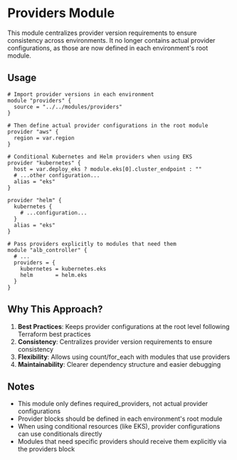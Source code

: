 # Providers Module

This module centralizes provider version requirements to ensure consistency across environments. It no longer contains actual provider configurations, as those are now defined in each environment's root module.

## Usage

```hcl
# Import provider versions in each environment
module "providers" {
  source = "../../modules/providers"
}

# Then define actual provider configurations in the root module
provider "aws" {
  region = var.region
}

# Conditional Kubernetes and Helm providers when using EKS
provider "kubernetes" {
  host = var.deploy_eks ? module.eks[0].cluster_endpoint : ""
  # ...other configuration...
  alias = "eks"
}

provider "helm" {
  kubernetes {
    # ...configuration...
  }
  alias = "eks"
}

# Pass providers explicitly to modules that need them
module "alb_controller" {
  # ...
  providers = {
    kubernetes = kubernetes.eks
    helm       = helm.eks
  }
}
```

## Why This Approach?

1. **Best Practices**: Keeps provider configurations at the root level following Terraform best practices
2. **Consistency**: Centralizes provider version requirements to ensure consistency
3. **Flexibility**: Allows using count/for_each with modules that use providers
4. **Maintainability**: Clearer dependency structure and easier debugging

## Notes

- This module only defines required_providers, not actual provider configurations
- Provider blocks should be defined in each environment's root module
- When using conditional resources (like EKS), provider configurations can use conditionals directly
- Modules that need specific providers should receive them explicitly via the providers block 
